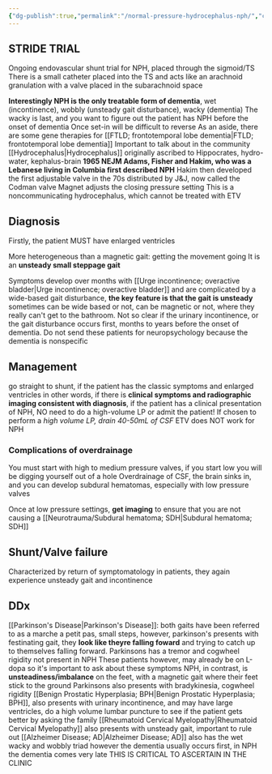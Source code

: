 ```yaml
---
{"dg-publish":true,"permalink":"/normal-pressure-hydrocephalus-nph/","created":"2024-04-24T01:13:11.000-07:00","updated":"2025-09-24T10:40:04.506-07:00"}
---
```


## STRIDE TRIAL
Ongoing endovascular shunt trial for NPH, placed through the sigmoid/TS
	There is a small catheter placed into the TS and acts like an arachnoid granulation with a valve placed in the subarachnoid space


**Interestingly NPH is the only treatable form of dementia**, wet (incontinence), wobbly (unsteady gait disturbance), wacky (dementia)
	The wacky is last, and you want to figure out the patient has NPH before the onset of dementia
		Once set-in will be difficult to reverse
	As an aside, there are some gene therapies for [[FTLD; frontotemporal lobe dementia\|FTLD; frontotemporal lobe dementia]]
Important to talk about in the community
[[Hydrocephalus\|Hydrocephalus]] originally ascribed to Hippocrates, hydro-water, kephalus-brain
**1965 NEJM Adams, Fisher and Hakim, who was a Lebanese living in Columbia first described NPH**
Hakim then developed the first adjustable valve in the 70s distributed by J&J, now called the Codman valve
Magnet adjusts the closing pressure setting
This is a noncommunicating hydrocephalus, which cannot be treated with ETV
## Diagnosis
Firstly, the patient MUST have enlarged ventricles

More heterogeneous than a magnetic gait: getting the movement going 
It is an **unsteady small steppage gait** 

Symptoms develop over months with [[Urge incontinence; overactive bladder\|Urge incontinence; overactive bladder]] and are complicated by a wide-based gait disturbance, **the key feature is that the gait is unsteady** sometimes can be wide based or not, can be magnetic or not,  where they really can't get to the bathroom. Not so clear if the urinary incontinence, or the gait disturbance occurs first, months to years before the onset of dementia.
Do not send these patients for neuropsychology because the dementia is nonspecific
## Management
go straight to shunt, if the patient has the classic symptoms and enlarged ventricles
	in other words, if there is **clinical symptoms and radiographic imaging consistent with diagnosis**, if the patient has a clinical presentation of NPH, NO need to do a high-volume LP or admit the patient!
	If chosen to perform a _high volume LP, drain 40-50mL of CSF_
ETV does NOT work for NPH
### Complications of overdrainage
You must start with high to medium pressure valves, if you start low you will be digging yourself out of a hole 
	Overdrainage of CSF, the brain sinks in, and you can develop subdural hematomas, especially with low pressure valves

Once at low pressure settings, **get imaging** to ensure that you are not causing a [[Neurotrauma/Subdural hematoma; SDH\|Subdural hematoma; SDH]]

## Shunt/Valve failure
Characterized by return of symptomatology in patients, they again experience unsteady gait and incontinence

## DDx
[[Parkinson's Disease\|Parkinson's Disease]]: both gaits have been referred to as a marche a petit pas, small steps, however, parkinson's presents with festinating gait, they **look like theyre falling foward** and trying to catch up to themselves falling forward.
	Parkinsons has a tremor and cogwheel rigidity not present in NPH
	These patients however, may already be on L-dopa so it's important to ask about these symptoms
NPH, in contrast, is **unsteadiness/imbalance** on the feet, with a magnetic gait where their feet stick to the ground
	Parkinsons also presents with bradykinesia, cogwheel rigidity
[[Benign Prostatic Hyperplasia; BPH\|Benign Prostatic Hyperplasia; BPH]], also presents with urinary incontinence, and may have large ventricles, do a high volume lumbar puncture to see if the patient gets better by asking the family
[[Rheumatoid Cervical Myelopathy\|Rheumatoid Cervical Myelopathy]] also presents with unsteady gait, important to rule out
[[Alzheimer Disease; AD\|Alzheimer Disease; AD]] also has the wet wacky and wobbly triad however the dementia usually occurs first, in NPH the dementia comes very late
	THIS IS CRITICAL TO ASCERTAIN IN THE CLINIC



